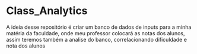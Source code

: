 # Class_Analytics
A ideia desse repositório é criar um banco de dados de inputs para a minha matéria da faculdade, onde meu professor colocará as notas dos alunos, assim teremos também a analise do banco, correlacionando dificuldade e nota dos alunos
